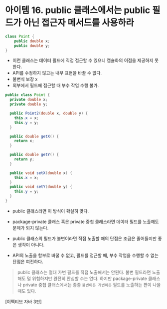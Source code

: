 # 아이템 16. public 클래스에서는 public 필드가 아닌 접근자 메서드를 사용하라

```java
class Point {
    public double x;
    public double y;
}
```

- 이런 클래스는 데이터 필드에 직접 접근할 수 있으니 캡슐화의 이점을 제공하지 못한다.
- API를 수정하지 않고는 내부 표현을 바꿀 수 없다.
- 불변식 보장 x
- 외부에서 필드에 접근할 때 부수 작업 수행 불가.

```java
public class Point {
  private double x;
  private double y;

  public Point2(double x, double y) {
    this.x = x;
    this.y = y;
  }

  public double getX() {
    return x;
  }

  public double getY() {
    return y;
  }

  public void setX(double x) {
    this.x = x;
  }
  public void setY(double y) {
    this.y = y;
  }
}
```

- public 클래스라면 이 방식이 확실히 맞다.

- package-private 클래스 혹은 private 중첩 클래스라면 데이터 필드를 노출해도 문제가 되지 않는다.

- public 클래스의 필드가 불변이라면 직접 노출할 때의 단점은 조금은 줄어들지만 좋은 생각이 아니다.

- API의 노출을 함부로 바꿀 수 없고, 필드를 접근할 때, 부수 작업을 수행할 수 없는 단점은 여전하다.

> public 클래스는 절대 가변 필드를 직접 노출해서는 안된다. 불변 필드라면 노출해도 덜 위험하지만 완전히 안심할 수는 없다. 하지만 package-private 클래스나 private 중첩 클래스에서는 종종 `불변이든 가변이든` 필드를 노출하는 편이 나을 때도 있다.


[이펙티브 자바 3판]